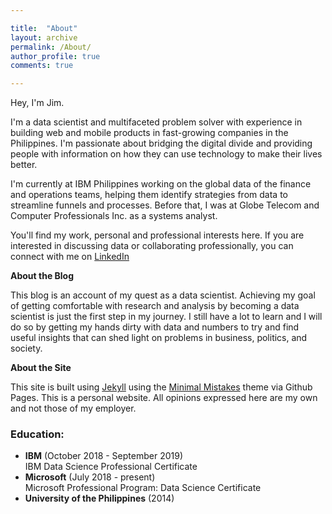 ```yaml
---

title:  "About"
layout: archive
permalink: /About/
author_profile: true
comments: true

---
```


Hey, I'm Jim.

I'm a data scientist and multifaceted problem solver with experience in building web and mobile products in fast-growing companies in the Philippines. I'm passionate about bridging the digital divide and providing people with information on how they can use technology to make their lives better.

I'm currently at IBM Philippines working on the global data of the finance and operations teams, helping them identify strategies from data to streamline funnels and processes. Before that, I was at Globe Telecom and Computer Professionals Inc. as a systems analyst. 

You'll find my work, personal and professional interests here. If you are interested in discussing data or collaborating professionally, you can connect with me on [LinkedIn](https://www.linkedin.com/in/jimsonsulit/)


**About the Blog**

This blog is an account of my quest as a data scientist. Achieving my goal of getting comfortable with research and analysis by becoming a data scientist is just the first step in my journey. I still have a lot to learn and I will do so by getting my hands dirty with data and numbers to try and find useful insights that can shed light on problems in business, politics, and society.  

**About the Site**

This site is built using [Jekyll](https://jekyllrb.com) using the [Minimal Mistakes](https://mademistakes.com/work/minimal-mistakes-jekyll-theme/) theme via Github Pages. This is a personal website. All opinions expressed here are my own and not those of my employer.


### Education:
- **IBM** (October 2018 - September 2019)   
  IBM Data Science Professional Certificate
- **Microsoft** (July 2018 - present)   
  Microsoft Professional Program: Data Science Certificate
- **University of the Philippines** (2014)   
  